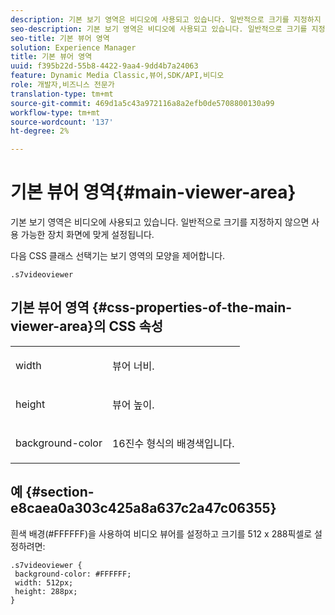 ```yaml
---
description: 기본 보기 영역은 비디오에 사용되고 있습니다. 일반적으로 크기를 지정하지 않으면 사용 가능한 장치 화면에 맞게 설정됩니다.
seo-description: 기본 보기 영역은 비디오에 사용되고 있습니다. 일반적으로 크기를 지정하지 않으면 사용 가능한 장치 화면에 맞게 설정됩니다.
seo-title: 기본 뷰어 영역
solution: Experience Manager
title: 기본 뷰어 영역
uuid: f395b22d-55b8-4422-9aa4-9dd4b7a24063
feature: Dynamic Media Classic,뷰어,SDK/API,비디오
role: 개발자,비즈니스 전문가
translation-type: tm+mt
source-git-commit: 469d1a5c43a972116a8a2efb0de5708800130a99
workflow-type: tm+mt
source-wordcount: '137'
ht-degree: 2%

---
```



# 기본 뷰어 영역{#main-viewer-area}

기본 보기 영역은 비디오에 사용되고 있습니다. 일반적으로 크기를 지정하지 않으면 사용 가능한 장치 화면에 맞게 설정됩니다.

<!--<a id="section_061E550C1C1D4DB2BD663A898895B38C"></a>-->

다음 CSS 클래스 선택기는 보기 영역의 모양을 제어합니다.

```
.s7videoviewer 
```

## 기본 뷰어 영역 {#css-properties-of-the-main-viewer-area}의 CSS 속성

<table id="table_C48C56E696304C9BAFEE71BA9EA9A174"> 
 <tbody> 
  <tr> 
   <td colname="col1"> <p> <span class="codeph"> width </span> </p> </td> 
   <td colname="col2"> <p>뷰어 너비. </p> </td> 
  </tr> 
  <tr> 
   <td colname="col1"> <p> <span class="codeph"> height </span> </p> </td> 
   <td colname="col2"> <p>뷰어 높이. </p> </td> 
  </tr> 
  <tr> 
   <td colname="col1"> <p> <span class="codeph"> background-color  </span> </p> </td> 
   <td colname="col2"> <p> 16진수 형식의 배경색입니다. </p> </td> 
  </tr> 
 </tbody> 
</table>

## 예 {#section-e8caea0a303c425a8a637c2a47c06355}

흰색 배경(#FFFFFF)을 사용하여 비디오 뷰어를 설정하고 크기를 512 x 288픽셀로 설정하려면:

```
.s7videoviewer { 
 background-color: #FFFFFF; 
 width: 512px; 
 height: 288px;  
}
```

